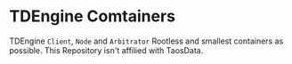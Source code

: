 # TDEngine Comtainers

TDEngine `Client`, `Node` and `Arbitrator` Rootless and smallest containers as possible.
This Repository isn't affilied with TaosData.